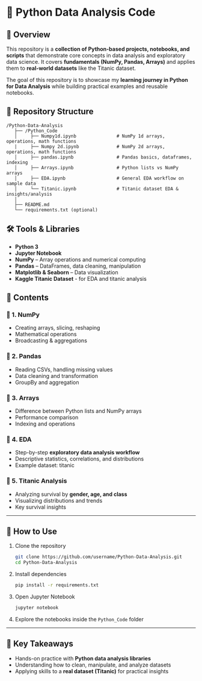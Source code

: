 # 🐍 Python Data Analysis Code

## 📌 Overview

This repository is a **collection of Python-based projects, notebooks, and scripts** that demonstrate core concepts in data analysis and exploratory data science. It covers **fundamentals (NumPy, Pandas, Arrays)** and applies them to **real-world datasets** like the Titanic dataset.

The goal of this repository is to showcase my **learning journey in Python for Data Analysis** while building practical examples and reusable notebooks.

## 📂 Repository Structure

```
/Python-Data-Analysis
   ├── /Python_Code
   │     ├── Numpy1d.ipynb               # NumPy 1d arrays, operations, math functions
   |     ├── Numpy 2d.ipynb              # NumPy 2d arrays, operations, math functions
   │     ├── pandas.ipynb                # Pandas basics, dataframes, indexing
   │     ├── Arrays.ipynb                # Python lists vs NumPy arrays
   │     ├── EDA.ipynb                   # General EDA workflow on sample data
   │     └── Titanic.ipynb               # Titanic dataset EDA & insights/analysis
   │
   ├── README.md
   └── requirements.txt (optional)
```

## 🛠️ Tools & Libraries

* **Python 3**
* **Jupyter Notebook**
* **NumPy** – Array operations and numerical computing
* **Pandas** – DataFrames, data cleaning, manipulation
* **Matplotlib & Seaborn** – Data visualization
* **Kaggle Titanic Dataset** - for EDA and titanic analysis

## 📘 Contents

### 🔹 1. NumPy 

* Creating arrays, slicing, reshaping
* Mathematical operations
* Broadcasting & aggregations

### 🔹 2. Pandas 

* Reading CSVs, handling missing values
* Data cleaning and transformation
* GroupBy and aggregation

### 🔹 3. Arrays

* Difference between Python lists and NumPy arrays
* Performance comparison
* Indexing and operations

### 🔹 4. EDA 

* Step-by-step **exploratory data analysis workflow**
* Descriptive statistics, correlations, and distributions
* Example dataset: titanic

### 🔹 5. Titanic Analysis

* Analyzing survival by **gender, age, and class**
* Visualizing distributions and trends
* Key survival insights

---

## 🚀 How to Use

1. Clone the repository

   ```bash
   git clone https://github.com/username/Python-Data-Analysis.git
   cd Python-Data-Analysis
   ```
2. Install dependencies

   ```bash
   pip install -r requirements.txt
   ```
3. Open Jupyter Notebook

   ```bash
   jupyter notebook
   ```
4. Explore the notebooks inside the `Python_Code` folder

---

## 🔑 Key Takeaways

* Hands-on practice with **Python data analysis libraries**
* Understanding how to clean, manipulate, and analyze datasets
* Applying skills to a **real dataset (Titanic)** for practical insights
